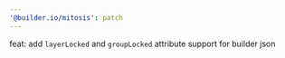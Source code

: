 ```yaml
---
'@builder.io/mitosis': patch
---
```


feat: add `layerLocked` and `groupLocked` attribute support for builder json
